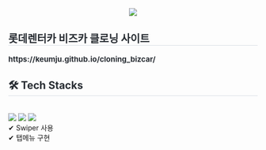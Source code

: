 <div align= "center">
    <img src="https://capsule-render.vercel.app/api?type=slice&color=e60012&height=120&text=롯데렌터카%20Bizcar🚕&animation=&fontColor=3f3a39&fontSize=50" />
    </div>
    <div style="text-align: left;"> 
    <h2 style="border-bottom: 1px solid #d8dee4; color: #282d33;"> 롯데렌터카 비즈카 클로닝 사이트</h2>  
    <div style="font-weight: 700; font-size: 15px; text-align: left; color: #282d33;"> https://keumju.github.io/cloning_bizcar/</li></li></div> 
    </div>
    <div style="text-align: left;">
    <h2 style="border-bottom: 1px solid #d8dee4; color: #282d33;"> 🛠️ Tech Stacks </h2> <br> 
    <div style="margin: ; text-align: left;" "text-align: left;"> <img src="https://img.shields.io/badge/CSS3-1572B6?style=for-the-badge&logo=CSS3&logoColor=white">
          <img src="https://img.shields.io/badge/HTML5-E34F26?style=for-the-badge&logo=HTML5&logoColor=white">
          <img src="https://img.shields.io/badge/Javascript-F7DF1E?style=for-the-badge&logo=Javascript&logoColor=white">
          <br/>✔ Swiper 사용</li>
          <br/>✔ 탭메뉴 구현 
          </div>
    </div>
    <div style="text-align: left;"> 
    

